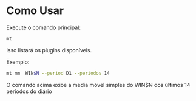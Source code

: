 # Como Usar
  
Execute o comando principal:
  
```bash
mt
```
  
Isso listará os plugins disponíveis.
  
Exemplo:
  
```bash
mt mm  WIN$N --period D1 --periodos 14
```
O comando acima exibe a média móvel simples do WIN$N dos últimos 14 períodos do diário
